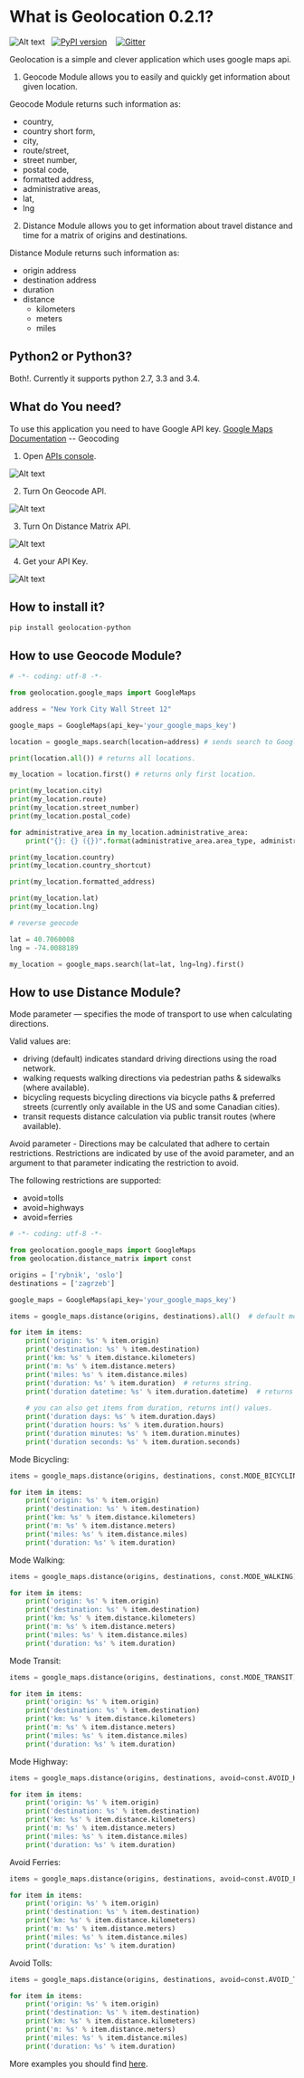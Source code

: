 What is Geolocation 0.2.1?
=====================
![Alt text](https://travis-ci.org/slawek87/geolocation-python.svg?branch=master)&nbsp;&nbsp;&nbsp;[![PyPI version](https://badge.fury.io/py/geolocation-python.svg)](https://pypi.python.org/pypi/geolocation-python/0.2.0)&nbsp;&nbsp;&nbsp;
[![Gitter](https://badges.gitter.im/Join%20Chat.svg)](https://gitter.im/slawek87/geolocation-python?utm_source=badge&utm_medium=badge&utm_campaign=pr-badge&utm_content=badge)

Geolocation is a simple and clever application which uses google maps api.

1. Geocode Module allows you to easily and quickly get information about given location.

Geocode Module returns such information as: 
* country, 
* country short form,
* city, 
* route/street, 
* street number,
* postal code,
* formatted address,
* administrative areas,
* lat,
* lng


2. Distance Module allows you to get information about travel distance and time for a matrix of origins and destinations.

Distance Module returns such information as:
* origin address
* destination address
* duration
* distance
    - kilometers
    - meters
    - miles

Python2 or Python3?
-------------------
Both!. Currently it supports python 2.7, 3.3 and 3.4.

What do You need?
-----------------
To use this application you need to have Google API key.
    [Google Maps Documentation](https://developers.google.com/maps/documentation/geocoding/) -- Geocoding

1. Open [APIs console](https://code.google.com/apis/console).

  ![Alt text](https://github.com/iknowledge-io/geolocation-python/blob/geolocation-0.2.0/docs/images/geocode-1.png?raw=true "APIs console")

2. Turn On Geocode API.

  ![Alt text](https://github.com/iknowledge-io/geolocation-python/blob/geolocation-0.2.0/docs/images/geocode-2.png?raw=true "Geocode Api")

3. Turn On Distance Matrix API.

  ![Alt text](https://github.com/iknowledge-io/geolocation-python/blob/geolocation-0.2.0/docs/images/distance-1.png?raw=true "Distance Matrix Api")
  
4. Get your API Key.

  ![Alt text](https://github.com/iknowledge-io/geolocation-python/blob/geolocation-0.2.0/docs/images/geocode-3.png?raw=true "API KEY")


How to install it?
-------------------
    pip install geolocation-python


How to use Geocode Module?
----------------------------

```python
# -*- coding: utf-8 -*-

from geolocation.google_maps import GoogleMaps

address = "New York City Wall Street 12"

google_maps = GoogleMaps(api_key='your_google_maps_key') 

location = google_maps.search(location=address) # sends search to Google Maps.

print(location.all()) # returns all locations.

my_location = location.first() # returns only first location.

print(my_location.city)
print(my_location.route)
print(my_location.street_number)
print(my_location.postal_code)

for administrative_area in my_location.administrative_area:
    print("{}: {} ({})".format(administrative_area.area_type, administrative_area.name, administrative_area.short_name))

print(my_location.country)
print(my_location.country_shortcut)

print(my_location.formatted_address)

print(my_location.lat)
print(my_location.lng)

# reverse geocode

lat = 40.7060008
lng = -74.0088189

my_location = google_maps.search(lat=lat, lng=lng).first()

```

How to use Distance Module?
----------------------------
Mode parameter — specifies the mode of transport to use when calculating directions. 

Valid values are:
* driving (default) indicates standard driving directions using the road network.
* walking requests walking directions via pedestrian paths & sidewalks (where available).
* bicycling requests bicycling directions via bicycle paths & preferred streets (currently only available in the US and some Canadian cities).
* transit requests distance calculation via public transit routes (where available).

Avoid parameter -  Directions may be calculated that adhere to certain restrictions. Restrictions are indicated by use of the avoid parameter, and an argument to that parameter indicating the restriction to avoid.

The following restrictions are supported:
* avoid=tolls
* avoid=highways
* avoid=ferries
    
```python
# -*- coding: utf-8 -*-

from geolocation.google_maps import GoogleMaps
from geolocation.distance_matrix import const

origins = ['rybnik', 'oslo']
destinations = ['zagrzeb']

google_maps = GoogleMaps(api_key='your_google_maps_key')

items = google_maps.distance(origins, destinations).all()  # default mode parameter is const.MODE_DRIVING.

for item in items:
    print('origin: %s' % item.origin)
    print('destination: %s' % item.destination)
    print('km: %s' % item.distance.kilometers)
    print('m: %s' % item.distance.meters)
    print('miles: %s' % item.distance.miles)
    print('duration: %s' % item.duration)  # returns string.
    print('duration datetime: %s' % item.duration.datetime)  # returns datetime.
    
    # you can also get items from duration, returns int() values.
    print('duration days: %s' % item.duration.days)
    print('duration hours: %s' % item.duration.hours)
    print('duration minutes: %s' % item.duration.minutes)
    print('duration seconds: %s' % item.duration.seconds)
```

Mode Bicycling:
```python
items = google_maps.distance(origins, destinations, const.MODE_BICYCLING).all()

for item in items:
    print('origin: %s' % item.origin)
    print('destination: %s' % item.destination)
    print('km: %s' % item.distance.kilometers)
    print('m: %s' % item.distance.meters)
    print('miles: %s' % item.distance.miles)
    print('duration: %s' % item.duration)
```

Mode Walking:
```python
items = google_maps.distance(origins, destinations, const.MODE_WALKING).all()

for item in items:
    print('origin: %s' % item.origin)
    print('destination: %s' % item.destination)
    print('km: %s' % item.distance.kilometers)
    print('m: %s' % item.distance.meters)
    print('miles: %s' % item.distance.miles)
    print('duration: %s' % item.duration)
```

Mode Transit:
```python
items = google_maps.distance(origins, destinations, const.MODE_TRANSIT).all()

for item in items:
    print('origin: %s' % item.origin)
    print('destination: %s' % item.destination)
    print('km: %s' % item.distance.kilometers)
    print('m: %s' % item.distance.meters)
    print('miles: %s' % item.distance.miles)
    print('duration: %s' % item.duration)
```

Mode Highway:
```python
items = google_maps.distance(origins, destinations, avoid=const.AVOID_HIGHWAYS).all()

for item in items:
    print('origin: %s' % item.origin)
    print('destination: %s' % item.destination)
    print('km: %s' % item.distance.kilometers)
    print('m: %s' % item.distance.meters)
    print('miles: %s' % item.distance.miles)
    print('duration: %s' % item.duration)
```

Avoid Ferries:
```python
items = google_maps.distance(origins, destinations, avoid=const.AVOID_FERRIES).all()

for item in items:
    print('origin: %s' % item.origin)
    print('destination: %s' % item.destination)
    print('km: %s' % item.distance.kilometers)
    print('m: %s' % item.distance.meters)
    print('miles: %s' % item.distance.miles)
    print('duration: %s' % item.duration)
```

Avoid Tolls:
```python
items = google_maps.distance(origins, destinations, avoid=const.AVOID_TOLLS).all()

for item in items:
    print('origin: %s' % item.origin)
    print('destination: %s' % item.destination)
    print('km: %s' % item.distance.kilometers)
    print('m: %s' % item.distance.meters)
    print('miles: %s' % item.distance.miles)
    print('duration: %s' % item.duration)
```

More examples you should find [here](https://github.com/iknowledge-io/geolocation-python/tree/master/examples).
